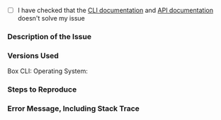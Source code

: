 - [ ] I have checked that the [CLI documentation][cli-docs] and [API documentation][api-docs] doesn't solve my issue

### Description of the Issue
<!-- Replace this text with a description of what problem you're having. -->
<!-- Please include as much detail as possible to help us troubleshoot! -->
<!-- If it isn't obvious, please include how the behavior you expect differs from what actually happened. -->
<!-- This is really important so we know how to start troubleshooting your issue. -->

### Versions Used
Box CLI: <!-- Replace with the version of the Box CLI you're using, e.g. the output of `box --version` -->
Operating System: <!-- Replace with the operating system you run the CLI on. -->

### Steps to Reproduce
<!-- Please include detailed steps to reproduce the issue you're seeing, if possible. -->
<!-- If you don't have a reproducible error, please make sure that you give us as much detail -->
<!-- as you can about what command you were running when the error occurred. -->
<!-- Good steps to reproduce the problem help speed up debugging for us and gets your issue resolved sooner! -->

### Error Message, Including Stack Trace
<!-- Replace with the full error output you're seeing, if applicable. -->
<!-- Please include the full debug output and error stack trace to help us identify where the error is happening. -->
<!-- To get the full debug output and error stack trace, run the command with the `--verbose` flag. -->

[cli-docs]: https://github.com/box/boxcli#command-topics
[api-docs]: https://developer.box.com/docs
